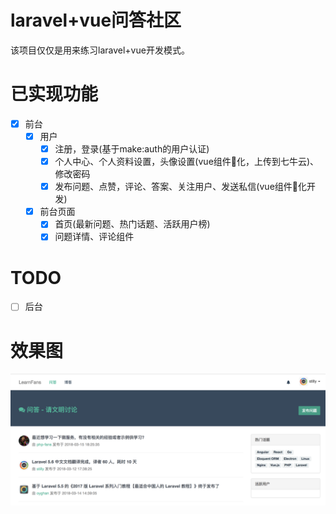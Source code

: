# laravel+vue问答社区
  该项目仅仅是用来练习laravel+vue开发模式。
  
# 已实现功能
  - [x] 前台
    - [x] 用户
      - [x] 注册，登录(基于make:auth的用户认证)
      - [x] 个人中心、个人资料设置，头像设置(vue组件化，上传到七牛云)、修改密码
      - [x] 发布问题、点赞，评论、答案、关注用户、发送私信(vue组件化开发)
    - [x] 前台页面
      - [x] 首页(最新问题、热门话题、活跃用户榜)
      - [x] 问题详情、评论组件

# TODO

  - [ ] 后台

# 效果图



  ![](thumb.png)
    